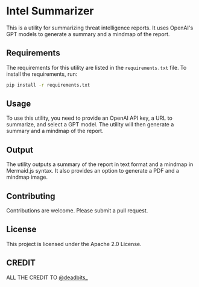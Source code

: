 # Intel Summarizer

This is a utility for summarizing threat intelligence reports. It uses OpenAI's GPT models to generate a summary and a mindmap of the report.

## Requirements

The requirements for this utility are listed in the `requirements.txt` file. To install the requirements, run:

```bash
pip install -r requirements.txt
```

## Usage

To use this utility, you need to provide an OpenAI API key, a URL to summarize, and select a GPT model. The utility will then generate a summary and a mindmap of the report.

## Output

The utility outputs a summary of the report in text format and a mindmap in Mermaid.js syntax. It also provides an option to generate a PDF and a mindmap image.

## Contributing

Contributions are welcome. Please submit a pull request.

## License

This project is licensed under the Apache 2.0 License.


## CREDIT
ALL THE CREDIT TO [@deadbits_ ](https://github.com/deadbits)